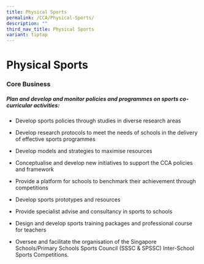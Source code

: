 ```yaml
---
title: Physical Sports
permalink: /CCA/Physical-Sports/
description: ""
third_nav_title: Physical Sports
variant: tiptap
---
```

<h1>Physical Sports</h1>
<h3>Core Business</h3>
<h5>Plan and develop and monitor policies and programmes on sports co-curricular activities:</h5>
<ul data-tight="true" class="tight">
<li>
<p>Develop sports policies through studies in diverse research areas</p>
</li>
<li>
<p>Develop research protocols to meet the needs of schools in the delivery
of effective sports programmes</p>
</li>
<li>
<p>Develop models and strategies to maximise resources</p>
</li>
<li>
<p>Conceptualise and develop new initiatives to support the CCA policies
and framework</p>
</li>
<li>
<p>Provide a platform for schools to benchmark their achievement through
competitions</p>
</li>
<li>
<p>Develop sports prototypes and resources</p>
</li>
<li>
<p>Provide specialist advise and consultancy in sports to schools</p>
</li>
<li>
<p>Design and develop sports training packages and professional course for
teachers</p>
</li>
<li>
<p>Oversee and facilitate the organisation of the Singapore Schools/Primary
Schools Sports Council (SSSC &amp; SPSSC) Inter-School Sports Competitions.</p>
</li>
</ul>
<p></p>